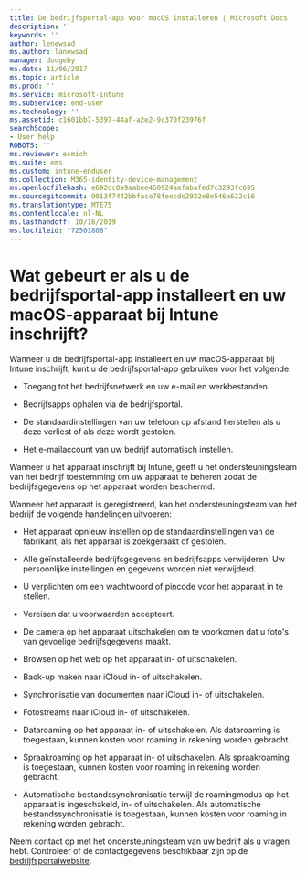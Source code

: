 ```yaml
---
title: De bedrijfsportal-app voor macOS installeren | Microsoft Docs
description: ''
keywords: ''
author: lenewsad
ms.author: lanewsad
manager: dougeby
ms.date: 11/06/2017
ms.topic: article
ms.prod: ''
ms.service: microsoft-intune
ms.subservice: end-user
ms.technology: ''
ms.assetid: c1601bb7-5397-44af-a2e2-9c370f23976f
searchScope:
- User help
ROBOTS: ''
ms.reviewer: esmich
ms.suite: ems
ms.custom: intune-enduser
ms.collection: M365-identity-device-management
ms.openlocfilehash: e692dc0a9aabee450924aafabafed7c3293fc695
ms.sourcegitcommit: 9013f7442bbface78feecde2922e8e546a622c16
ms.translationtype: MTE75
ms.contentlocale: nl-NL
ms.lasthandoff: 10/16/2019
ms.locfileid: "72501808"
---
```

# <a name="what-happens-if-you-install-the-company-portal-app-and-enroll-your-macos-device-in-intune"></a>Wat gebeurt er als u de bedrijfsportal-app installeert en uw macOS-apparaat bij Intune inschrijft?

Wanneer u de bedrijfsportal-app installeert en uw macOS-apparaat bij Intune inschrijft, kunt u de bedrijfsportal-app gebruiken voor het volgende:

- Toegang tot het bedrijfsnetwerk en uw e-mail en werkbestanden.

- Bedrijfsapps ophalen via de bedrijfsportal.

- De standaardinstellingen van uw telefoon op afstand herstellen als u deze verliest of als deze wordt gestolen.

- Het e-mailaccount van uw bedrijf automatisch instellen.

Wanneer u het apparaat inschrijft bij Intune, geeft u het ondersteuningsteam van het bedrijf toestemming om uw apparaat te beheren zodat de bedrijfsgegevens op het apparaat worden beschermd.

Wanneer het apparaat is geregistreerd, kan het ondersteuningsteam van het bedrijf de volgende handelingen uitvoeren:

- Het apparaat opnieuw instellen op de standaardinstellingen van de fabrikant, als het apparaat is zoekgeraakt of gestolen.

- Alle geïnstalleerde bedrijfsgegevens en bedrijfsapps verwijderen. Uw persoonlijke instellingen en gegevens worden niet verwijderd.

- U verplichten om een wachtwoord of pincode voor het apparaat in te stellen.

- Vereisen dat u voorwaarden accepteert.

- De camera op het apparaat uitschakelen om te voorkomen dat u foto's van gevoelige bedrijfsgegevens maakt.

- Browsen op het web op het apparaat in- of uitschakelen.

- Back-up maken naar iCloud in- of uitschakelen.

- Synchronisatie van documenten naar iCloud in- of uitschakelen.

- Fotostreams naar iCloud in- of uitschakelen.

- Dataroaming op het apparaat in- of uitschakelen. Als dataroaming is toegestaan, kunnen kosten voor roaming in rekening worden gebracht.

- Spraakroaming op het apparaat in- of uitschakelen. Als spraakroaming is toegestaan, kunnen kosten voor roaming in rekening worden gebracht.

- Automatische bestandssynchronisatie terwijl de roamingmodus op het apparaat is ingeschakeld, in- of uitschakelen. Als automatische bestandssynchronisatie is toegestaan, kunnen kosten voor roaming in rekening worden gebracht.

Neem contact op met het ondersteuningsteam van uw bedrijf als u vragen hebt. Controleer of de contactgegevens beschikbaar zijn op de [bedrijfsportalwebsite](https://go.microsoft.com/fwlink/?linkid=2010980).
